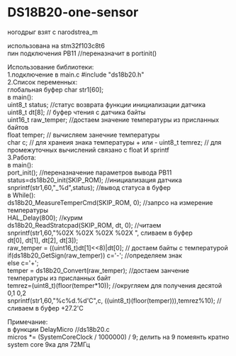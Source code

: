 # DS18B20-one-sensor
ногодрыг  взят с narodstrea_m	

использована на stm32f103c8t6  
пин подключения PB11  //переназначит в portinit()    
      
Использование библиотеки:   
1.подключение в main.c          #include "ds18b20.h"       
2.Список переменных:  
                       глобальная буфер  char str1[60];          
                    в main():                   
            uint8_t status;             //статус возврата функции инициализации датчика         
            uint8_t dt[8];          // буфер чтения с датчика байты           
            uint16_t raw_temper;    //достаем значение температуры из присланных байтов         
            float temper;          // вычисляем занечние температуры    
            char c;					// для хранеия знака температуры  + или - 
            uint8_t temrez;	      // для промежуточных вычислений связано с float И sprintf     
3.Работа:         
в main():  
port_init();  //переназначение параметров вывода PB11       
status=ds18b20_init(SKIP_ROM);  //инициализация датчика             
snprintf(str1,60,"_%d",status); //вывод статуса в буфер         
в While():         
ds18b20_MeasureTemperCmd(SKIP_ROM, 0);       //запрсо на измерение температуры               
HAL_Delay(800);                             //курим         
ds18b20_ReadStratcpad(SKIP_ROM, dt, 0);     //читаем        
snprintf(str1,60,"%02X %02X %02X %02X ",     сливаем в буфер            
dt[0], dt[1], dt[2], dt[3]);                     
raw_temper = ((uint16_t)dt[1]<<8)|dt[0];     // достаем байты с температурой        
if(ds18b20_GetSign(raw_temper)) c='-';        //определяем знак         
	  else c='+';           
 temper = ds18b20_Convert(raw_temper);        //достаем  занчение температуры из присланных байт            
 temrez=(uint8_t)(floor(temper*10));         //округляем для получения десятой  0,1  0,2        
 snprintf(str1,60,"%c%d.%d'C",c, ((uint8_t)(floor(temper))),temrez%10);  //сливаем в буфер +27.2'C          


Примечание:		
в функции DelayMicro //ds18b20.c		
micros *= (SystemCoreClock / 1000000) / 9;            делить на 9 помеянть кратно system core  9ка для 72МГц		
